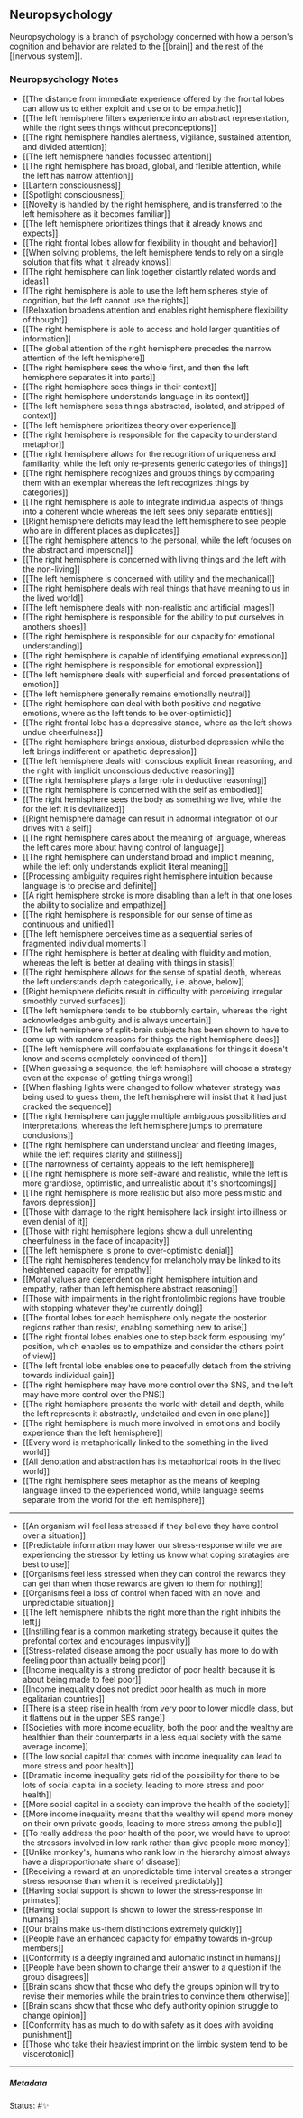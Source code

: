  ## Neuropsychology

Neuropsychology is a branch of psychology concerned with how a person's cognition and behavior are related to the [[brain]] and the rest of the [[nervous system]].

### Neuropsychology Notes

- [[The distance from immediate experience offered by the frontal lobes can allow us to either exploit and use or to be empathetic]]
- [[The left hemisphere filters experience into an abstract representation, while the right sees things without preconceptions]]
- [[The right hemisphere handles alertness, vigilance, sustained attention, and divided attention]]
- [[The left hemisphere handles focussed attention]]
- [[The right hemisphere has broad, global, and flexible attention, while the left has narrow attention]]
- [[Lantern consciousness]]
- [[Spotlight consciousness]]
- [[Novelty is handled by the right hemisphere, and is transferred to the left hemisphere as it becomes familiar]]
- [[The left hemisphere prioritizes things that it already knows and expects]]
- [[The right frontal lobes allow for flexibility in thought and behavior]]
- [[When solving problems, the left hemisphere tends to rely on a single solution that fits what it already knows]]
- [[The right hemisphere can link together distantly related words and ideas]]
- [[The right hemisphere is able to use the left hemispheres style of cognition, but the left cannot use the rights]]
- [[Relaxation broadens attention and enables right hemisphere flexibility of thought]]
- [[The right hemisphere is able to access and hold larger quantities of information]]
- [[The global attention of the right hemisphere precedes the narrow attention of the left hemisphere]]
- [[The right hemisphere sees the whole first, and then the left hemisphere separates it into parts]]
- [[The right hemisphere sees things in their context]]
- [[The right hemisphere understands language in its context]]
- [[The left hemisphere sees things abstracted, isolated, and stripped of context]]
- [[The left hemisphere prioritizes theory over experience]]
- [[The right hemisphere is responsible for the capacity to understand metaphor]]
- [[The right hemisphere allows for the recognition of uniqueness and familiarity, while the left only re-presents generic categories of things]]
- [[The right hemisphere recognizes and groups things by comparing them with an exemplar whereas the left recognizes things by categories]]
- [[The right hemisphere is able to integrate individual aspects of things into a coherent whole whereas the left sees only separate entities]]
- [[Right hemisphere deficits may lead the left hemisphere to see people who are in different places as duplicates]]
- [[The right hemisphere attends to the personal, while the left focuses on the abstract and impersonal]]
- [[The right hemisphere is concerned with living things and the left with the non-living]]
- [[The left hemisphere is concerned with utility and the mechanical]]
- [[The right hemisphere deals with real things that have meaning to us in the lived world]]
- [[The left hemisphere deals with non-realistic and artificial images]]
- [[The right hemisphere is responsible for the ability to put ourselves in anothers shoes]]
- [[The right hemisphere is responsible for our capacity for emotional understanding]]
- [[The right hemisphere is capable of identifying emotional expression]]
- [[The right hemisphere is responsible for emotional expression]]
- [[The left hemisphere deals with superficial and forced presentations of emotion]]
- [[The left hemisphere generally remains emotionally neutral]]
- [[The right hemisphere can deal with both positive and negative emotions, where as the left tends to be over-optimistic]]
- [[The right frontal lobe has a depressive stance, where as the left shows undue cheerfulness]]
- [[The right hemisphere brings anxious, disturbed depression while the left brings indifferent or apathetic depression]]
- [[The left hemisphere deals with conscious explicit linear reasoning, and the right with implicit unconscious deductive reasoning]]
- [[The right hemisphere plays a large role in deductive reasoning]]
- [[The right hemisphere is concerned with the self as embodied]]
- [[The right hemisphere sees the body as something we live, while the for the left it is devitalized]]
- [[Right hemisphere damage can result in adnormal integration of our drives with a self]]
- [[The right hemisphere cares about the meaning of language, whereas the left cares more about having control of language]]
- [[The right hemisphere can understand broad and implicit meaning, while the left only understands explicit literal meaning]]
- [[Processing ambiguity requires right hemisphere intuition because language is to precise and definite]]
- [[A right hemisphere stroke is more disabling than a left in that one loses the ability to socialize and empathize]]
- [[The right hemisphere is responsible for our sense of time as continuous and unified]]
- [[The left hemisphere perceives time as a sequential series of fragmented individual moments]]
- [[The right hemisphere is better at dealing with fluidity and motion, whereas the left is better at dealing with things in stasis]]
- [[The right hemisphere allows for the sense of spatial depth, whereas the left understands depth categorically, i.e. above, below]]
- [[Right hemisphere deficits result in difficulty with perceiving irregular smoothly curved surfaces]]
- [[The left hemisphere tends to be stubbornly certain, whereas the right acknowledges ambiguity and is always uncertain]]
- [[The left hemisphere of split-brain subjects has been shown to have to come up with random reasons for things the right hemisphere does]]
- [[The left hemisphere will confabulate explanations for things it doesn't know and seems completely convinced of them]]
- [[When guessing a sequence, the left hemisphere will choose a strategy even at the expense of getting things wrong]]
- [[When flashing lights were changed to follow whatever strategy was being used to guess them, the left hemisphere will insist that it had just cracked the sequence]]
- [[The right hemisphere can juggle multiple ambiguous possibilities and interpretations, whereas the left hemisphere jumps to premature conclusions]]
- [[The right hemisphere can understand unclear and fleeting images, while the left requires clarity and stillness]]
- [[The narrowness of certainty appeals to the left hemisphere]]
- [[The right hemisphere is more self-aware and realistic, while the left is more grandiose, optimistic, and unrealistic about it's shortcomings]]
- [[The right hemisphere is more realistic but also more pessimistic and favors depression]]
- [[Those with damage to the right hemisphere lack insight into illness or even denial of it]]
- [[Those with right hemisphere legions show a dull unrelenting cheerfulness in the face of incapacity]]
- [[The left hemisphere is prone to over-optimistic denial]]
- [[The right hemispheres tendency for melancholy may be linked to its heightened capacity for empathy]]
- [[Moral values are dependent on right hemisphere intuition and empathy, rather than left hemisphere abstract reasoning]]
- [[Those with impairments in the right frontolimbic regions have trouble with stopping whatever they're currently doing]]
- [[The frontal lobes for each hemisphere only negate the posterior regions rather than resist, enabling something new to arise]]
- [[The right frontal lobes enables one to step back form espousing ‘my’ position, which enables us to empathize and consider the others point of view]]
- [[The left frontal lobe enables one to peacefully detach from the striving towards individual gain]]
- [[The right hemisphere may have more control over the SNS, and the left may have more control over the PNS]]
- [[The right hemisphere presents the world with detail and depth, while the left represents it abstractly, undetailed and even in one plane]]
- [[The right hemisphere is much more involved in emotions and bodily experience than the left hemisphere]]
- [[Every word is metaphorically linked to the something in the lived world]]
- [[All denotation and abstraction has its metaphorical roots in the lived world]]
- [[The right hemisphere sees metaphor as the means of keeping language linked to the experienced world, while language seems separate from the world for the left hemisphere]]

---

- [[An organism will feel less stressed if they believe they have control over a situation]]
- [[Predictable information may lower our stress-response while we are experiencing the stressor by letting us know what coping stratagies are best to use]]
- [[Organisms feel less stressed when they can control the rewards they can get than when those rewards are given to them for nothing]]
- [[Organisms feel a loss of control when faced with an novel and unpredictable situation]]
- [[The left hemisphere inhibits the right more than the right inhibits the left]]
- [[Instilling fear is a common marketing strategy because it quites the prefontal cortex and encourages impusivity]]
- [[Stress-related disease among the poor usually has more to do with feeling poor than actually being poor]]
- [[Income inequality is a strong predictor of poor health because it is about being made to feel poor]]
- [[Income inequality does not predict poor health as much in more egalitarian countries]]
- [[There is a steep rise in health from very poor to lower middle class, but it flattens out in the upper SES range]]
- [[Societies with more income equality, both the poor and the wealthy are healthier than their counterparts in a less equal society with the same average income]]
- [[The low social capital that comes with income inequality can lead to more stress and poor health]]
- [[Dramatic income inequality gets rid of the possibility for there to be lots of social capital in a society, leading to more stress and poor health]]
- [[More social capital in a society can improve the health of the society]]
- [[More income inequality means that the wealthy will spend more money on their own private goods, leading to more stress among the public]]
- [[To really address the poor health of the poor, we would have to uproot the stressors involved in low rank rather than give people more money]]
- [[Unlike monkey's, humans who rank low in the hierarchy almost always have a disproportionate share of disease]]
- [[Receiving a reward at an unpredictable time interval creates a stronger stress response than when it is received predictably]]
- [[Having social support is shown to lower the stress-response in primates]]
- [[Having social support is shown to lower the stress-response in humans]]
- [[Our brains make us-them distinctions extremely quickly]]
- [[People have an enhanced capacity for empathy towards in-group members]]
- [[Conformity is a deeply ingrained and automatic instinct in humans]]
- [[People have been shown to change their answer to a question if the group disagrees]]
- [[Brain scans show that those who defy the groups opinion will try to revise their memories while the brain tries to convince them otherwise]]
- [[Brain scans show that those who defy authority opinion struggle to change opinion]]
- [[Conformity has as much to do with safety as it does with avoiding punishment]]
- [[Those who take their heaviest imprint on the limbic system tend to be viscerotonic]]

___

##### Metadata

Status: #✨